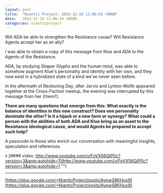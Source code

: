 ```yaml
---
layout: post
title:  "Niantic Project: 2013-12-18 11:06:54 +0900"
date:   2013-12-18 11:06:54 +0900
categories: nianticproject
---
```

Will ADA be able to strengthen the Resistance cause? Will Resistance Agents accept her as an ally?

I was able to obtain a copy of this message from Klue and ADA to the Agents of the Resistance.

ADA, by studying Shaper Glyphs and the human mind, was able to somehow augment Klue's personality and identity with her own, and they now exist in a hybridized state of a kind we've never seen before.

In the aftermath of Reckoning Day, after Jarvis and Lynton-Wolfe appeared together at the Cross-Faction meetup, the evening was interrupted by this message from her (them?).

**There are many questions that emerge from this: What exactly is the balance of identities in this new construct? Does one personality dominate the other? Is it a hijack or a new form or synergy? What could a person with the abilities of both ADA and Klue bring as an asset to the Resistance ideological cause, and would Agents be prepared to accept such help?**

A passcode to those who enrich our conversation with meaningful insights, speculation and references.

x
[#### video: http://www.youtube.com/v/FoVX56QiP0c?version=3&amp;autohide=1](http://www.youtube.com/v/FoVX56QiP0c?version=3&amp;autohide=1 "")
- - -
[https://plus.google.com/+NianticProject/posts/AypwS8KHux9](https://plus.google.com/+NianticProject/posts/AypwS8KHux9)
